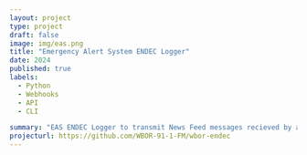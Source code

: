```yaml
---
layout: project
type: project
draft: false
image: img/eas.png
title: "Emergency Alert System ENDEC Logger"
date: 2024
published: true
labels:
  - Python
  - Webhooks
  - API
  - CLI

summary: "EAS ENDEC Logger to transmit News Feed messages recieved by a Sage Digital ENDEC."
projecturl: https://github.com/WBOR-91-1-FM/wbor-endec
---
```

